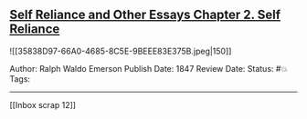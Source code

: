 ## [Self Reliance and Other Essays Chapter 2. Self Reliance](link/file)

![[35838D97-66A0-4685-8C5E-9BEEE83E375B.jpeg|150]]

Author: Ralph Waldo Emerson
Publish Date: 1847
Review Date:
Status: #💥
Tags:

___

[[Inbox scrap 12]]
